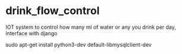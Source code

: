 # drink_flow_control
IOT system to control how many ml of water or any you drink per day, interface with django


sudo apt-get install python3-dev default-libmysqlclient-dev